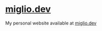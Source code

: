# [miglio.dev](https://miglio.dev)
My personal website available at [miglio.dev](https://miglio.dev)
